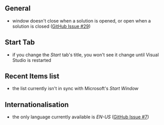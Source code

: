 ## General

  - window doesn't close when a solution is opened, or open when a solution is closed ([GitHub Issue #29][github-issue-29])

[github-issue-29]: https://github.com/luminous-software/start-page-plus/issues/29

## Start Tab

- if you change the *Start* tab's title, you won't see it change until Visual Studio is restarted

## Recent Items list

  - the list currently isn't in sync with Microsoft's *Start Window*

## Internationalisation

  - the only language currently available is *EN-US* ([GitHub Issue #7][github-issue-7])

[github-issue-7]: https://github.com/luminous-software/start-page-plus/issues/7

